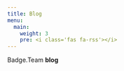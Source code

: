 ```yaml
---
title: Blog
menu:
  main:
    weight: 3
    pre: <i class='fas fa-rss'></i>
---
```


Badge.Team **blog**
